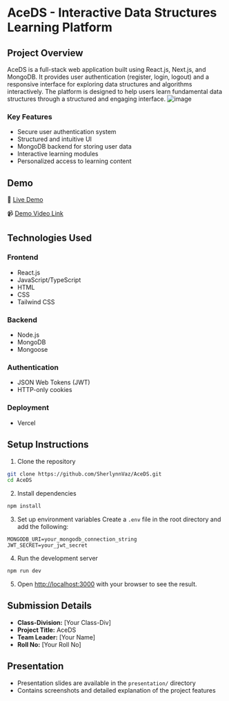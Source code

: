 # AceDS - Interactive Data Structures Learning Platform

## Project Overview
AceDS is a full-stack web application built using React.js, Next.js, and MongoDB. It provides user authentication (register, login, logout) and a responsive interface for exploring data structures and algorithms interactively. The platform is designed to help users learn fundamental data structures through a structured and engaging interface.
![image](https://github.com/user-attachments/assets/738f5ef1-aad6-4df7-8031-dcbaaef8cb47)


### Key Features
- Secure user authentication system
- Structured and intuitive UI
- MongoDB backend for storing user data
- Interactive learning modules
- Personalized access to learning content

## Demo
🔗 [Live Demo](https://ace-ds.vercel.app/)

📹 [Demo Video Link](https://your-demo-video-link-here)


## Technologies Used

### Frontend
- React.js
- JavaScript/TypeScript
- HTML
- CSS
- Tailwind CSS

### Backend
- Node.js
- MongoDB
- Mongoose

### Authentication
- JSON Web Tokens (JWT)
- HTTP-only cookies

### Deployment
- Vercel

## Setup Instructions

1. Clone the repository
```bash
git clone https://github.com/SherlynnVaz/AceDS.git
cd AceDS
```

2. Install dependencies
```bash
npm install

```

3. Set up environment variables
Create a `.env` file in the root directory and add the following:
```env
MONGODB_URI=your_mongodb_connection_string
JWT_SECRET=your_jwt_secret
```

4. Run the development server
```bash
npm run dev

```

5. Open [http://localhost:3000](http://localhost:3000) with your browser to see the result.


## Submission Details
- **Class-Division:** [Your Class-Div]
- **Project Title:** AceDS
- **Team Leader:** [Your Name]
- **Roll No:** [Your Roll No]

## Presentation
- Presentation slides are available in the `presentation/` directory
- Contains screenshots and detailed explanation of the project features


